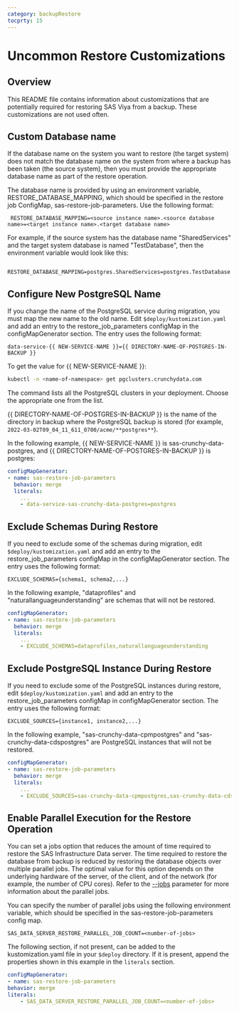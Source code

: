 ```yaml
---
category: backupRestore
tocprty: 15
---
```


# Uncommon Restore Customizations

## Overview

This README file contains information about customizations that are potentially required for restoring SAS Viya from a backup. These customizations are not used often.

## Custom Database name

If the database name on the system you want to restore (the target system) does not match the database name on the system from where a backup has been taken (the source system), then you must provide the appropriate database name as part of the restore operation.

The database name is provided by using an environment variable, RESTORE_DATABASE_MAPPING, which should be specified in the restore job ConfigMap, sas-restore-job-parameters. Use the following format:

``` RESTORE_DATABASE_MAPPING=<source instance name>.<source database name>=<target instance name>.<target database name>```

For example, if the source system has the database name "SharedServices" and the target system database is named "TestDatabase", then the environment variable would look like this:

``` RESTORE_DATABASE_MAPPING=postgres.SharedServices=postgres.TestDatabase```

## Configure New PostgreSQL Name

If you change the name of the PostgreSQL service during migration, you must map the new name to the old name. Edit `$deploy/kustomization.yaml` and add an entry to the restore_job_parameters configMap in the configMapGenerator section. The entry uses the following format:

```
data-service-{{ NEW-SERVICE-NAME }}={{ DIRECTORY-NAME-OF-POSTGRES-IN-BACKUP }}
```

To get the value for {{ NEW-SERVICE-NAME }}: 

```bash
kubectl -n <name-of-namespace> get pgclusters.crunchydata.com
```

The command lists all the PostgreSQL clusters in your deployment. Choose the appropriate one from the list.

{{ DIRECTORY-NAME-OF-POSTGRES-IN-BACKUP }} is the name of the directory in backup where the PostgreSQL backup is stored (for example, `2022-03-02T09_04_11_611_0700/acme/**postgres**`).

In the following example, {{ NEW-SERVICE-NAME }} is sas-crunchy-data-postgres, and {{ DIRECTORY-NAME-OF-POSTGRES-IN-BACKUP }} is postgres:

```yaml
configMapGenerator:
- name: sas-restore-job-parameters
  behavior: merge
  literals:
    ...
    - data-service-sas-crunchy-data-postgres=postgres
```

## Exclude Schemas During Restore

If you need to exclude some of the schemas during migration, edit `$deploy/kustomization.yaml` and add an entry to the restore_job_parameters configMap in the configMapGenerator section. The entry uses the following format:

```
EXCLUDE_SCHEMAS={schema1, schema2,...}
```

In the following example, "dataprofiles" and "naturallanguageunderstanding" are schemas that will not be restored.

```yaml
configMapGenerator:
- name: sas-restore-job-parameters
  behavior: merge
  literals:
    ...
    - EXCLUDE_SCHEMAS=dataprofiles,naturallanguageunderstanding
```
## Exclude PostgreSQL Instance During Restore

If you need to exclude some of the PostgreSQL instances during restore, edit `$deploy/kustomization.yaml` and add an entry to the restore_job_parameters configMap in configMapGenerator section. The entry uses the following format:

```
EXCLUDE_SOURCES={instance1, instance2,...}
```

In the following example, "sas-crunchy-data-cpmpostgres" and "sas-crunchy-data-cdspostgres" are PostgreSQL instances that will not be restored.

```yaml
configMapGenerator:
- name: sas-restore-job-parameters
  behavior: merge
  literals:
    ...
    - EXCLUDE_SOURCES=sas-crunchy-data-cpmpostgres,sas-crunchy-data-cdspostgres
```

## Enable Parallel Execution for the Restore Operation

You can set a jobs option that reduces the amount of time required to restore the SAS Infrastructure Data server. The time required to restore the database from backup is reduced by restoring the database objects over multiple parallel jobs. The optimal value for this option depends on the underlying hardware of the server, of the client, and of the network (for example, the number of CPU cores). Refer to the [--jobs](https://www.postgresql.org/docs/12/app-pgrestore.html "pg_restore documentation") parameter for more information about the parallel jobs.

You can specify the number of parallel jobs using the following environment variable, which should be specified in the sas-restore-job-parameters config map.

`SAS_DATA_SERVER_RESTORE_PARALLEL_JOB_COUNT=<number-of-jobs>`

The following section, if not present, can be added to the kustomization.yaml file in your `$deploy` directory. If it is present, append the properties shown in this example in the `literals` section.

```yaml
configMapGenerator:
- name: sas-restore-job-parameters
behavior: merge
literals:
    - SAS_DATA_SERVER_RESTORE_PARALLEL_JOB_COUNT=<number-of-jobs>
```